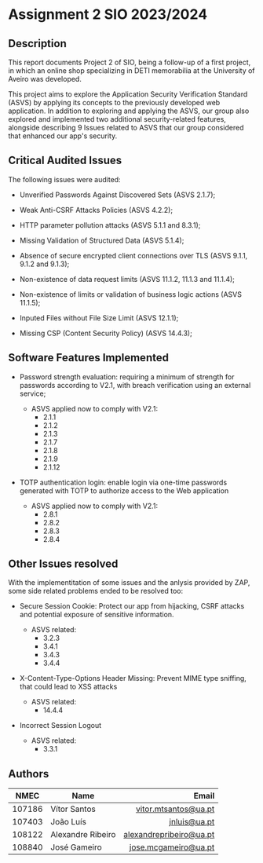 # Assignment 2 SIO 2023/2024

## Description

This report documents Project 2 of SIO, being a follow-up of a first project, in which an online shop specializing in DETI memorabilia at the University of Aveiro was developed.

This project aims to explore the Application Security Verification Standard (ASVS) by applying its concepts to the previously developed web application. In addition to exploring and applying the ASVS, our group also explored and implemented two additional security-related features, alongside describing 9 Issues related to ASVS that our group considered that enhanced our app's security.

## Critical Audited Issues

The following issues were audited:

- Unverified Passwords Against Discovered Sets (ASVS 2.1.7);

- Weak Anti-CSRF Attacks Policies (ASVS 4.2.2);

- HTTP parameter pollution attacks (ASVS 5.1.1 and 8.3.1);

- Missing Validation of Structured Data (ASVS 5.1.4);

- Absence of secure encrypted client connections over TLS (ASVS 9.1.1, 9.1.2 and 9.1.3);

- Non-existence of data request limits (ASVS 11.1.2, 11.1.3 and 11.1.4);

- Non-existence of limits or validation of business logic actions (ASVS 11.1.5);

- Inputed Files without File Size Limit (ASVS 12.1.1);

- Missing CSP (Content Security Policy) (ASVS 14.4.3);

## Software Features Implemented

- Password strength evaluation: requiring a minimum of strength for passwords according to V2.1, with
breach verification using an external service;
    - ASVS applied now to comply with V2.1:
        - 2.1.1
        - 2.1.2
        - 2.1.3
        - 2.1.7
        - 2.1.8
        - 2.1.9
        - 2.1.12

- TOTP authentication login: enable login via one-time passwords generated with TOTP to authorize
access to the Web application
    - ASVS applied now to comply with V2.1:
        - 2.8.1
        - 2.8.2
        - 2.8.3
        - 2.8.4

## Other Issues resolved

With the implementitation of some issues and the anlysis provided by ZAP, some side related problems ended to be resolved too:

- Secure Session Cookie: Protect our app from hijacking, CSRF attacks and potential exposure of sensitive information.
    - ASVS related:
        - 3.2.3
        - 3.4.1
        - 3.4.3
        - 3.4.4

- X-Content-Type-Options Header Missing: Prevent MIME type sniffing, that could lead to XSS attacks 
    - ASVS related:
        - 14.4.4 

- Incorrect Session Logout
    - ASVS related:
        - 3.3.1

## **Authors**

| NMEC   | Name              |                  Email  |
| ------ | ----------------- | ----------------------: |
| 107186 | Vítor Santos      | vitor.mtsantos@ua.pt    |
| 107403 | João Luís         | jnluis@ua.pt            |
| 108122 | Alexandre Ribeiro | alexandrepribeiro@ua.pt |
| 108840 | José Gameiro      | jose.mcgameiro@ua.pt    |

